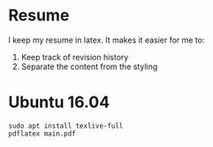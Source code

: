 # Resume

I keep my resume in latex. It makes it easier for me to:

1. Keep track of revision history
2. Separate the content from the styling

# Ubuntu 16.04

```
sudo apt install texlive-full
pdflatex main.pdf
```
